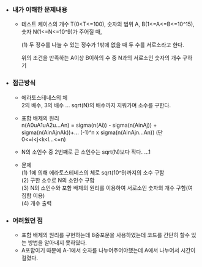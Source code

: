 - ### 내가 이해한 문제내용  
  - 테스트 케이스의 개수 T(0<T<=100), 숫자의 범위 A, B(1<=A<=B<=10^15), 숫자 N(1<=N<=10^9)가 주어질 때,  
      
    (1) 두 정수를 나눌 수 있는 정수가 1밖에 없을 때 두 수를 서로소라고 한다.  
      
    위의 조건을 만족하는 A이상 B이하의 수 중 N과의 서로소인 숫자의 개수 구하기  

- ### 접근방식  
  - 에라토스테네스의 체  
    2의 배수, 3의 배수 ... sqrt(N)의 배수까지 지워가며 소수를 구한다.  
    
  - 포함 배제의 원리  
    n(A0uA1uA2u...An) = sigma(n(Ai)) - sigma(n(AinAj)) + sigma(n(AinAjnAk))+... (-1)^n x sigma(n(AinAjn...An)) (단 0<=i<j<k<l...<=n)  
    
  - N의 소인수 중 2번째로 큰 소인수는 sqrt(N)보다 작다. ...1      
    
  - 문제  
    (1) 1에 의해 에라토스테네스의 체로 sqrt(10^9)까지의 소수 구함  
    (2) 구한 소수로 N의 소인수 구함  
    (3) N의 소인수와 포함 배제의 원리를 이용하여 서로소인 숫자의 개수 구함(여집합 이용)  
    (4) 개수 출력  
 
- ### 어려웠던 점  
   - 포함 배제의 원리를 구현하는데 8중포문을 사용하였는데 코드를 간단히 할수 있는 방법을 알아내지 못하였다.  
   - A포함이기 때문에 A-1에서 숫자를 나누어주어야했는데 A에서 나누어서 시간이 걸렸다.  
   
   
   
